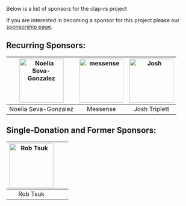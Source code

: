 Below is a list of sponsors for the clap-rs project

If you are interested in becoming a sponsor for this project please our [sponsorship page](https://clap.rs/sponsorship/).

## Recurring Sponsors:

| [<img alt="Noelia Seva-Gonzalez" src="https://clap.rs/wp-content/uploads/2017/10/noelia_sm-1.png" width="117">](https://noeliasg.com/about/)  | [<img alt="messense" src="https://clap.rs/wp-content/uploads/2018/01/messense-400x400.png" width="117">](https://github.com/messense)  | [<img alt="Josh" src="https://clap.rs/wp-content/uploads/2018/11/josh_t.jpg" width="117">](https://joshtriplett.org)  |
|:-:|:-:|:-:|
|Noelia Seva-Gonzalez | Messense | Josh Triplett |


## Single-Donation and Former Sponsors:

| [<img alt="Rob Tsuk" src="https://clap.rs/wp-content/uploads/2017/10/robtsuk_sm.png" width="117">](https://github.com/rtsuk)| | |
|:-:|:-:|:-:|
|Rob Tsuk| | |